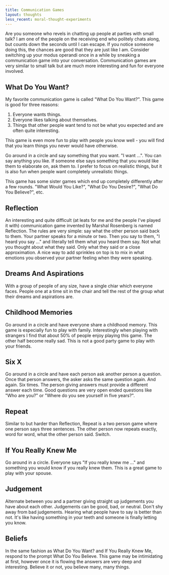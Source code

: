 ```yaml
---
title: Communication Games
layout: thoughts
less_recent: moral-thought-experiments
---
```

Are you someone who revels in chatting up people at parties with small talk? I am one of the people on the receiving end who politely chats along, but counts down the seconds until I can escape. If you notice someone doing this, the chances are good that they are just like I am. Consider switching up your modus operandi once in a while by sneaking a communication game into your conversation. Communication games are very similar to small talk but are much more interesting and fun for everyone involved.

## What Do You Want?

My favorite communication game is called "What Do You Want?". This game is good for three reasons:

1. Everyone wants things.
1. Everyone likes talking about themselves.
1. Things that other people want tend to not be what you expected and are often quite interesting.

This game is even more fun to play with people you know well - you will find that you learn things you never would have otherwise.

Go around in a circle and say something that you want. "I want ...". You can say anything you like. If someone else says something that you would like them to elaborate on, ask them to. I prefer to focus on realistic things, but it is also fun when people want completely unrealistic things.

This game has some sister games which end up completely differently after a few rounds. "What Would You Like?", "What Do You Desire?", "What Do You Believe?", etc.

## Reflection

An interesting and quite difficult (at leats for me and the people I've played it with) communication game invented by Marshal Rosenberg is named Reflection. The rules are very simple: say what the other person said back to them. Your partner speaks for a minute or two. Then you say to them, "I heard you say ..." and literally tell them what you heard them say. Not what you thought about what they said. Only what they said or a close approximation. A nice way to add sprinkles on top is to mix in what emotions you observed your partner feeling when they were speaking.

## Dreams And Aspirations

With a group of people of any size, have a single chiar which everyone faces. People one at a time sit in the chair and tell the rest of the group what their dreams and aspirations are.

## Childhood Memories

Go around in a circle and have everyone share a childhood memory. This game is especially fun to play with family. Interestingly when playing with strangers I find that about 50% of people enjoy playing this game. The other half become really sad. This is not a good party game to play with your friends.

## Six X

Go around in a circle and have each person ask another person a question. Once that person answers, the asker asks the same question again. And again. Six times. The person giving answers must provide a different answer each time. Good questions are very open ended questions like "Who are you?" or "Where do you see yourself in five years?".

## Repeat

Similar to but harder than Reflection, Repeat is a two person game where one person says three sentences. The other person now repeats exactly, word for word, what the other person said. Switch.

## If You Really Knew Me

Go around in a circle. Everyone says "If you really knew me ..." and something you would know if you really knew them. This is a great game to play with your spouse.

## Judgement

Alternate between you and a partner giving straight up judgements you have about each other. Judgements can be good, bad, or neutral. Don't shy away from bad judgements. Hearing what people have to say is better than not. It's like having something in your teeth and someone is finally letting you know.

## Beliefs

In the same fashion as What Do You Want? and If You Really Knew Me, respond to the prompt What Do You Believe. This game may be intimidating at first, however once it is flowing the answers are very deep and interesting. Believe it or not, you believe many, many things.
